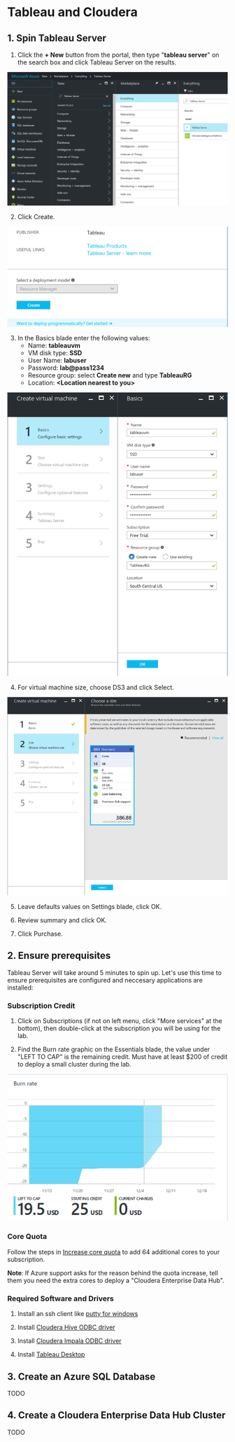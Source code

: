 # Tableau and Cloudera

## 1. Spin Tableau Server

1. Click the **+ New** button from the portal, then type "**tableau server**" on the search box and click Tableau Server on the results. 

![1](/images/tableau1.png)

2. Click Create. 

![2](/images/tableau2.png)

3. In the Basics blade enter the following values:
    * Name: **tableauvm**
    * VM disk type: **SSD**
    * User Name: **labuser**
    * Password: **lab@pass1234**
    * Resource group: select **Create new** and type **TableauRG**
    * Location: **\<Location nearest to you\>**

![3](/images/tableau3.png)

4. For virtual machine size, choose DS3 and click Select.

![4](/images/tableau4.png)

5. Leave defaults values on Settings blade, click OK.

6. Review summary and click OK.

7. Click Purchase.

## 2. Ensure prerequisites

Tableau Server will take around 5 minutes to spin up. Let's use this time to ensure prerequisites are configured and neccesary applications are installed:

### Subscription Credit

1. Click on Subscriptions (if not on left menu, click "More services" at the bottom), then double-click at the subscription you will be using for the lab.

2. Find the Burn rate graphic on the Essentials blade, the value under "LEFT TO CAP" is the remaining credit. Must have at least $200 of credit to deploy a small cluster during the lab. 

![5](/images/tableau5.png)

### Core Quota

Follow the steps in [Increase core quota](IncreaseCoreQuota.md) to add 64 additional cores to your subscription.

**Note**: If Azure support asks for the reason behind the quota increase, tell them you need the extra cores to deploy a "Cloudera Enterprise Data Hub". 

### Required Software and Drivers

1. Install an ssh client like [putty for windows](https://the.earth.li/~sgtatham/putty/latest/x86/putty-0.67-installer.msi)

2. Install [Cloudera Hive ODBC driver](http://www.cloudera.com/downloads/connectors/hive/odbc/2-5-21.html)

3. Install [Cloudera Impala ODBC driver](http://www.cloudera.com/downloads/connectors/impala/odbc/2-5-36.html)

4. Install [Tableau Desktop](http://www.tableau.com/products/desktop/download)

## 3. Create an Azure SQL Database

TODO

## 4. Create a Cloudera Enterprise Data Hub Cluster

TODO
